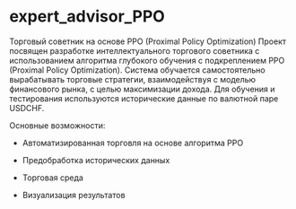 # expert_advisor_PPO

Торговый советник на основе PPO (Proximal Policy Optimization)
Проект посвящен разработке интеллектуального торгового советника с использованием алгоритма глубокого обучения с подкреплением PPO (Proximal Policy Optimization). Система обучается самостоятельно вырабатывать торговые стратегии, взаимодействуя с моделью финансового рынка, с целью максимизации дохода. Для обучения и тестирования используются исторические данные по валютной паре USDCHF.

Основные возможности:

- Автоматизированная торговля на основе алгоритма PPO

- Предобработка исторических данных

- Торговая среда
  
- Визуализация результатов
